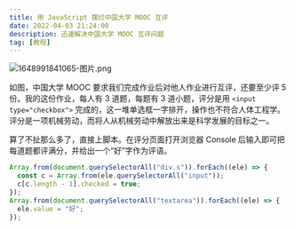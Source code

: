 ```yaml
---
title: 用 JavaScript 摆烂中国大学 MOOC 互评
date: 2022-04-03 21:24:00
description: 迅速解决中国大学 MOOC 互评问题
tag: [教程]
---
```

![1648991841065-图片.png](https://hsp.penclub.club/api/gh/https://raw.githubusercontent.com/lixiang810/fk-gfw/master/hsp/1648991841065-%E5%9B%BE%E7%89%87.png)

如图，中国大学 MOOC 要求我们完成作业后对他人作业进行互评，还要至少评 5 份。我的这份作业，每人有 3 道题，每题有 3 道小题，评分是用 `<input type="checkbox">` 完成的，这一堆单选框一字排开，操作也不符合人体工程学。评分是一项机械劳动，而将人从机械劳动中解放出来是科学发展的目标之一。

算了不扯那么多了，直接上脚本。在评分页面打开浏览器 Console 后输入即可把每道题都评满分，并给出一个“好”字作为评语。

```javascript
Array.from(document.querySelectorAll("div.s")).forEach((ele) => {
  const c = Array.from(ele.querySelectorAll("input"));
  c[c.length - 1].checked = true;
});
Array.from(document.querySelectorAll("textarea")).forEach((ele) => {
  ele.value = "好";
});

```
